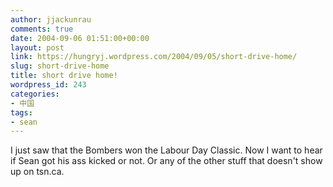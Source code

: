 ```yaml
---
author: jjackunrau
comments: true
date: 2004-09-06 01:51:00+00:00
layout: post
link: https://hungryj.wordpress.com/2004/09/05/short-drive-home/
slug: short-drive-home
title: short drive home!
wordpress_id: 243
categories:
- 中国
tags:
- sean
---
```


I just saw that the Bombers won the Labour Day Classic.  Now I want to hear if Sean got his ass kicked or not.  Or any of the other stuff that doesn't show up on tsn.ca.
